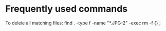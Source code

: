 # Frequently used commands

To deleie all matching files: find . -type f -name "*.JPG-2" -exec rm -f {} \;
